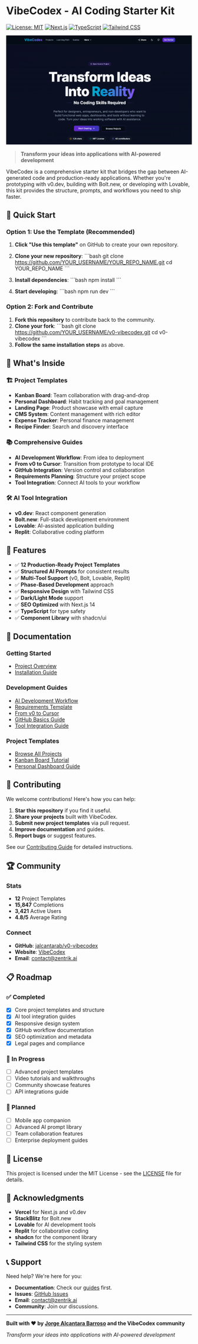 # VibeCodex - AI Coding Starter Kit

[![License: MIT](https://img.shields.io/badge/License-MIT-yellow.svg)](https://opensource.org/licenses/MIT)
[![Next.js](https://img.shields.io/badge/Next.js-14-black.svg?style=flat&logo=next.js)](https://nextjs.org/)
[![TypeScript](https://img.shields.io/badge/TypeScript-5-blue.svg?style=flat&logo=typescript)](https://www.typescriptlang.org/)
[![Tailwind CSS](https://img.shields.io/badge/Tailwind_CSS-3-38B2AC.svg?style=flat&logo=tailwind-css)](https://tailwindcss.com/)

![VibeCodex Hero Screenshot](public/vibecodex-hero-screenshot.png)

> **Transform your ideas into applications with AI-powered development**

VibeCodex is a comprehensive starter kit that bridges the gap between AI-generated code and production-ready applications. Whether you're prototyping with v0.dev, building with Bolt.new, or developing with Lovable, this kit provides the structure, prompts, and workflows you need to ship faster.

## 🚀 Quick Start

### Option 1: Use the Template (Recommended)

1.  **Click "Use this template"** on GitHub to create your own repository.

2.  **Clone your new repository**:
\`\`\`bash
git clone https://github.com/YOUR_USERNAME/YOUR_REPO_NAME.git
cd YOUR_REPO_NAME
\`\`\`

3.  **Install dependencies**:
\`\`\`bash
npm install
\`\`\`

4.  **Start developing**:
\`\`\`bash
npm run dev
\`\`\`

### Option 2: Fork and Contribute

1.  **Fork this repository** to contribute back to the community.
2.  **Clone your fork**:
    \`\`\`bash
    git clone https://github.com/YOUR_USERNAME/v0-vibecodex.git
    cd v0-vibecodex
    \`\`\`
3.  **Follow the same installation steps** as above.

## 🎯 What's Inside

### 🏗️ Project Templates
- **Kanban Board**: Team collaboration with drag-and-drop
- **Personal Dashboard**: Habit tracking and goal management
- **Landing Page**: Product showcase with email capture
- **CMS System**: Content management with rich editor
- **Expense Tracker**: Personal finance management
- **Recipe Finder**: Search and discovery interface

### 📚 Comprehensive Guides
- **AI Development Workflow**: From idea to deployment
- **From v0 to Cursor**: Transition from prototype to local IDE
- **GitHub Integration**: Version control and collaboration
- **Requirements Planning**: Structure your project scope
- **Tool Integration**: Connect AI tools to your workflow

### 🛠️ AI Tool Integration
- **v0.dev**: React component generation
- **Bolt.new**: Full-stack development environment
- **Lovable**: AI-assisted application building
- **Replit**: Collaborative coding platform

## 🎨 Features

- ✅ **12 Production-Ready Project Templates**
- ✅ **Structured AI Prompts** for consistent results
- ✅ **Multi-Tool Support** (v0, Bolt, Lovable, Replit)
- ✅ **Phase-Based Development** approach
- ✅ **Responsive Design** with Tailwind CSS
- ✅ **Dark/Light Mode** support
- ✅ **SEO Optimized** with Next.js 14
- ✅ **TypeScript** for type safety
- ✅ **Component Library** with shadcn/ui

## 📖 Documentation

### Getting Started
- [Project Overview](https://github.com/jalcantarab/v0-vibecodex#readme)
- [Installation Guide](https://github.com/jalcantarab/v0-vibecodex#quick-start)

### Development Guides
- [AI Development Workflow](/guides/ai-development)
- [Requirements Template](/guides/requirements-template)
- [From v0 to Cursor](/guides/from-v0-to-cursor)
- [GitHub Basics Guide](/guides/github-basics)
- [Tool Integration Guide](/guides/ai-development/tools)

### Project Templates
- [Browse All Projects](/projects)
- [Kanban Board Tutorial](/projects/kanban-board)
- [Personal Dashboard Guide](/projects/personal-dashboard)

## 🤝 Contributing

We welcome contributions! Here's how you can help:

1.  **Star this repository** if you find it useful.
2.  **Share your projects** built with VibeCodex.
3.  **Submit new project templates** via pull request.
4.  **Improve documentation** and guides.
5.  **Report bugs** or suggest features.

See our [Contributing Guide](CONTRIBUTING.md) for detailed instructions.

## 🏆 Community

### Stats
- **12** Project Templates
- **15,847** Completions
- **3,421** Active Users
- **4.8/5** Average Rating

### Connect
- **GitHub**: [jalcantarab/v0-vibecodex](https://github.com/jalcantarab/v0-vibecodex)
- **Website**: [VibeCodex](https://vibecodex.com)
- **Email**: [contact@zentrik.ai](mailto:contact@zentrik.ai)

## 📋 Roadmap

### ✅ Completed
- [x] Core project templates and structure
- [x] AI tool integration guides
- [x] Responsive design system
- [x] GitHub workflow documentation
- [x] SEO optimization and metadata
- [x] Legal pages and compliance

### 🚧 In Progress
- [ ] Advanced project templates
- [ ] Video tutorials and walkthroughs
- [ ] Community showcase features
- [ ] API integrations guide

### 🔮 Planned
- [ ] Mobile app companion
- [ ] Advanced AI prompt library
- [ ] Team collaboration features
- [ ] Enterprise deployment guides

## 📄 License

This project is licensed under the MIT License - see the [LICENSE](LICENSE) file for details.

## 🙏 Acknowledgments

- **Vercel** for Next.js and v0.dev
- **StackBlitz** for Bolt.new
- **Lovable** for AI development tools
- **Replit** for collaborative coding
- **shadcn** for the component library
- **Tailwind CSS** for the styling system

## 📞 Support

Need help? We're here for you:

- **Documentation**: Check our [guides](/guides) first.
- **Issues**: [GitHub Issues](https://github.com/jalcantarab/v0-vibecodex/issues)
- **Email**: [contact@zentrik.ai](mailto:contact@zentrik.ai)
- **Community**: Join our discussions.

---

**Built with ❤️ by [Jorge Alcantara Barroso](https://github.com/jalcantarab) and the VibeCodex community**

*Transform your ideas into applications with AI-powered development*
